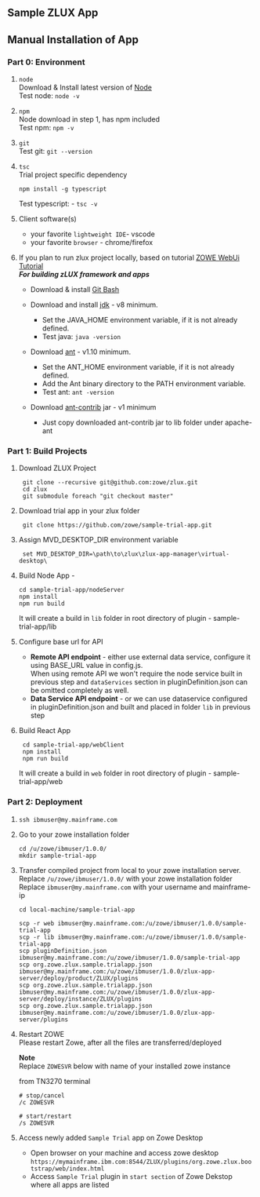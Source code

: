 ## Sample ZLUX App

## Manual Installation of App

### Part 0: Environment
1) `node`  
   Download & Install latest version of [Node](https://nodejs.org/en/download/)  
   Test node: `node -v`  
1) `npm`  
   Node download in step 1, has npm included  
   Test npm: `npm -v`
1) `git`  
   Test git: `git --version`
1) `tsc`   
   Trial project specific dependency 
   ```
   npm install -g typescript
   ``` 
   Test typescript: - `tsc -v`
1) Client software(s)
   * your favorite `lightweight IDE`- vscode
   * your favorite `browser` - chrome/firefox

1) If you plan to run zlux project locally, based on tutorial [ZOWE WebUi Tutorial](https://developer.ibm.com/tutorials/zowe-step-by-step-tutorial/)   
**_For building zLUX framework and apps_**    
    * Download & install [Git Bash](https://git-scm.com/downloads) 
    
   
    * Download and install [jdk](https://www.oracle.com/technetwork/java/javase/downloads/jdk8-downloads-2133151.html) - v8 minimum. 
        * Set the JAVA_HOME environment variable, if it is not already defined. 
        * Test java: `java -version`   
    * Download [ant](https://ant.apache.org/bindownload.cgi) - v1.10 minimum.
        * Set the ANT_HOME environment variable, if it is not already defined. 
        * Add the Ant binary directory to the PATH environment variable. 
        * Test ant: `ant -version`   
    * Download [ant-contrib](https://sourceforge.net/projects/ant-contrib/files/ant-contrib/1.0b3/ant-contrib-1.0b3-bin.zip/download) jar - v1 minimum  
        * Just copy downloaded ant-contrib jar to lib folder under apache-ant 


### Part 1: Build Projects
1) Download ZLUX Project
   ```
    git clone --recursive git@github.com:zowe/zlux.git
    cd zlux
    git submodule foreach "git checkout master"
   ```

1) Download trial app in your zlux folder
   ```
    git clone https://github.com/zowe/sample-trial-app.git
   ```

1) Assign MVD_DESKTOP_DIR environment variable
    ```
     set MVD_DESKTOP_DIR=\path\to\zlux\zlux-app-manager\virtual-desktop\
    ```

1) Build Node App - 
    ```
    cd sample-trial-app/nodeServer 
    npm install
    npm run build
    ```
    It will create a build in `lib` folder in root directory of plugin - sample-trial-app/lib

1) Configure base url for API     
   * __Remote API endpoint__ - either use external data service, configure it using BASE_URL value in config.js.    
    When using remote API we won't require the node service built in previous step and `dataServices` section in pluginDefinition.json can be omitted completely as well.
   * __Data Service API endpoint__ - or we can use dataservice configured in pluginDefinition.json and built and placed in folder `lib` in previous step  

1) Build React App   

   ```
    cd sample-trial-app/webClient
    npm install
    npm run build
    ```

    It will create a build in `web` folder in root directory of plugin - sample-trial-app/web

### Part 2: Deployment
1) `ssh ibmuser@my.mainframe.com`

2) Go to your zowe installation folder
    ```
    cd /u/zowe/ibmuser/1.0.0/
    mkdir sample-trial-app
    ```

3) Transfer compiled project from local to your zowe installation server.  
Replace `/u/zowe/ibmuser/1.0.0/` with your zowe installation folder  
Replace `ibmuser@my.mainframe.com` with your username and mainframe-ip  

    ```
    cd local-machine/sample-trial-app

    scp -r web ibmuser@my.mainframe.com:/u/zowe/ibmuser/1.0.0/sample-trial-app
    scp -r lib ibmuser@my.mainframe.com:/u/zowe/ibmuser/1.0.0/sample-trial-app
    scp pluginDefinition.json ibmuser@my.mainframe.com:/u/zowe/ibmuser/1.0.0/sample-trial-app
    scp org.zowe.zlux.sample.trialapp.json ibmuser@my.mainframe.com:/u/zowe/ibmuser/1.0.0/zlux-app-server/deploy/product/ZLUX/plugins
    scp org.zowe.zlux.sample.trialapp.json ibmuser@my.mainframe.com:/u/zowe/ibmuser/1.0.0/zlux-app-server/deploy/instance/ZLUX/plugins
    scp org.zowe.zlux.sample.trialapp.json ibmuser@my.mainframe.com:/u/zowe/ibmuser/1.0.0/zlux-app-server/plugins

    ```

4) Restart ZOWE  
Please restart Zowe, after all the files are transferred/deployed    

    **Note**  
    Replace `ZOWESVR` below with name of your installed zowe instance

    from TN3270 terminal
    ```
    # stop/cancel
    /c ZOWESVR

    # start/restart
    /s ZOWESVR
    ```

5) Access newly added `Sample Trial` app on Zowe Desktop
    *   Open browser on your machine and access zowe desktop     
      `https://mymainframe.ibm.com:8544/ZLUX/plugins/org.zowe.zlux.bootstrap/web/index.html`   
    *   Access `Sample Trial` plugin in `start section` of Zowe Dekstop where all apps are listed  




